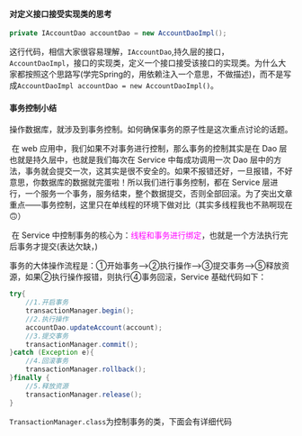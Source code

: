 #### 对定义接口接受实现类的思考

~~~Java
private IAccountDao accountDao = new AccountDaoImpl();
~~~

​	这行代码，相信大家很容易理解，`IAccountDao`,持久层的接口，`AccountDaoImpl`，接口的实现类，定义一个接口接受该接口的实现类。为什么大家都按照这个思路写(学完Spring的，用依赖注入一个意思，不做描述)，而不是写成`AccountDaoImpl accountDao = new AccountDaoImpl()`。

#### 事务控制小结

​	操作数据库，就涉及到事务控制。如何确保事务的原子性是这次重点讨论的话题。

​	在 web 应用中，我们如果不对事务进行控制，那么事务的控制其实是在 Dao 层也就是持久层中，也就是我们每次在 Service 中每成功调用一次 Dao 层中的方法，事务就会提交一次，这其实是很不安全的。如果不报错还好，一旦报错，不好意思，你数据库的数据就完蛋啦！所以我们进行事务控制，都在 Service 层进行，一个服务一个事务，服务结束，整个数据提交，否则全部回滚。为了突出文章重点——事务控制，这里只在单线程的环境下做对比（其实多线程我也不熟啊现在🙃）

​	在 Service 中控制事务的核心为：<font color=ff00ff>线程和事务进行绑定</font>，也就是一个方法执行完后事务才提交(表达欠缺，)

​	事务的大体操作流程是：①开始事务-->②执行操作-->③提交事务-->⑤释放资源，如果②执行操作报错，则执行④事务回滚，Service 基础代码如下：

~~~java
try{
    //1.开启事务
    transactionManager.begin();
    //2.执行操作
    accountDao.updateAccount(account);
    //3.提交事务
    transactionManager.commit();
}catch (Exception e){
    //4.回滚事务
    transactionManager.rollback();
}finally {
    //5.释放资源
    transactionManager.release();
}
~~~

​	`TransactionManager.class`为控制事务的类，下面会有详细代码